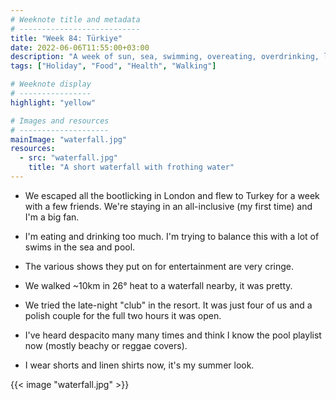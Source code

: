 ```yaml
---
# Weeknote title and metadata
# ---------------------------
title: "Week 84: Türkiye"
date: 2022-06-06T11:55:00+03:00
description: "A week of sun, sea, swimming, overeating, overdrinking, long sunny walks, waterfalls, empty clubs, and a summer look."
tags: ["Holiday", "Food", "Health", "Walking"]

# Weeknote display
# ----------------
highlight: "yellow"

# Images and resources
# --------------------
mainImage: "waterfall.jpg"
resources:
  - src: "waterfall.jpg"
    title: "A short waterfall with frothing water"
---
```


  * We escaped all the bootlicking in London and flew to Turkey for a week with a few friends. We're staying in an all-inclusive (my first time) and I'm a big fan.

  * I'm eating and drinking too much. I'm trying to balance this with a lot of swims in the sea and pool.
  
  * The various shows they put on for entertainment are very cringe.

  * We walked ~10km in 26° heat to a waterfall nearby, it was pretty.

  * We tried the late-night "club" in the resort. It was just four of us and a polish couple for the full two hours it was open.

  * I've heard despacito many many times and think I know the pool playlist now (mostly beachy or reggae covers).

  * I wear shorts and linen shirts now, it's my summer look.

{{< image "waterfall.jpg" >}}
